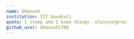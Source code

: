 ```yaml
---
name: Dhanush
institution: IIT Guwahati
quote: I sleep and I know things. elpsycongroo.
github_user: dhanush1708
---
```

